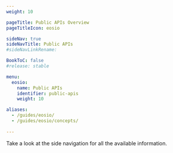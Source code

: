 ```yaml
---
weight: 10

pageTitle: Public APIs Overview
pageTitleIcon: eosio

sideNav: true
sideNavTitle: Public APIs
#sideNavLinkRename: 

BookToC: false
#release: stable

menu:
  eosio:
    name: Public APIs
    identifier: public-apis
    weight: 10

aliases:
  - /guides/eosio/
  - /guides/eosio/concepts/
  
---
```


<!-- TODO: Build page using sidenav content - auto-generate? -->

Take a look at the side navigation for all the available information.
